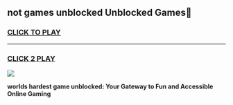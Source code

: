 
## not games unblocked Unblocked Games👋
<h3>
<a href="https://premium.freeplayer.one?title=not_games_unblocked&ref=16F">CLICK TO PLAY</a></h3>
<hr>

<h3>
<a href="https://premium.freeplayer.one?title=not_games_unblocked&ref=16F">CLICK 2 PLAY</a>
  
</h3>

<a href="https://premium.freeplayer.one?title=not_games_unblocked&ref=16F/"><img src="https://clearcache.store/games.png"></a>


**worlds hardest game unblocked: Your Gateway to Fun and Accessible Online Gaming**
